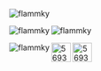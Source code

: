 <p align="left"> 
  <img src="https://komarev.com/ghpvc/?username=flammky&label=Profile%20views&color=0e75b6&style=flat" alt="flammky" />
</p>

<p>
  <img align="left" 
       src="https://github-readme-stats.vercel.app/api?username=flammky&show_icons=true&theme=tokyonight&title_color=6e9ff4&text_color=37b9ab&bg_color=1a1b27&locale=en"
       alt="flammky"
       />
</p>

<p>
  <img align="center"
       src="https://github-readme-stats.vercel.app/api/top-langs?username=flammky&show_icons=true&title_color=6e9ff4&text_color=37b9ab&bg_color=1a1b27&locale=en&layout=compact" 
       alt="flammky"
       />
</p>

<p>
  <img align="left" src="https://github-readme-streak-stats.herokuapp.com/?user=flammky&theme=dark" alt="flammky" />
</p>

<a href="https://discord.com/users/569329786334216228" target="blank"><img align="center" src="https://raw.githubusercontent.com/rahuldkjain/github-profile-readme-generator/master/src/images/icons/Social/discord.svg" alt="569329786334216228" height="35" width="35" /></a>
<a href="https://discord.gg/programming" target="blank"><img align="center" src="https://user-images.githubusercontent.com/94031495/211951198-a76e8404-3856-40c5-9eab-17c236e1239a.png" alt="569329786334216228" height="35" width="35" /></a>
